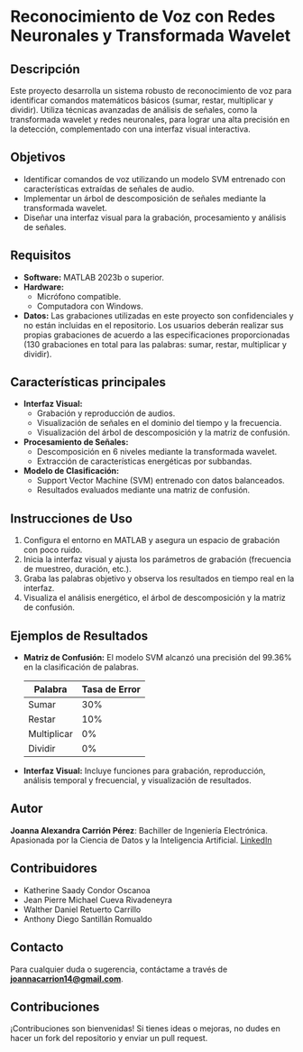 # Reconocimiento de Voz con Redes Neuronales y Transformada Wavelet

## Descripción
Este proyecto desarrolla un sistema robusto de reconocimiento de voz para identificar comandos matemáticos básicos (sumar, restar, multiplicar y dividir). Utiliza técnicas avanzadas de análisis de señales, como la transformada wavelet y redes neuronales, para lograr una alta precisión en la detección, complementado con una interfaz visual interactiva.

## Objetivos
- Identificar comandos de voz utilizando un modelo SVM entrenado con características extraídas de señales de audio.
- Implementar un árbol de descomposición de señales mediante la transformada wavelet.
- Diseñar una interfaz visual para la grabación, procesamiento y análisis de señales.

## Requisitos
- **Software:** MATLAB 2023b o superior.
- **Hardware:**
  - Micrófono compatible.
  - Computadora con Windows.
- **Datos:** Las grabaciones utilizadas en este proyecto son confidenciales y no están incluidas en el repositorio. Los usuarios deberán realizar sus propias grabaciones de acuerdo a las especificaciones proporcionadas (130 grabaciones en total para las palabras: sumar, restar, multiplicar y dividir).

## Características principales
- **Interfaz Visual:**
  - Grabación y reproducción de audios.
  - Visualización de señales en el dominio del tiempo y la frecuencia.
  - Visualización del árbol de descomposición y la matriz de confusión.
- **Procesamiento de Señales:**
  - Descomposición en 6 niveles mediante la transformada wavelet.
  - Extracción de características energéticas por subbandas.
- **Modelo de Clasificación:**
  - Support Vector Machine (SVM) entrenado con datos balanceados.
  - Resultados evaluados mediante una matriz de confusión.

## Instrucciones de Uso
1. Configura el entorno en MATLAB y asegura un espacio de grabación con poco ruido.
2. Inicia la interfaz visual y ajusta los parámetros de grabación (frecuencia de muestreo, duración, etc.).
3. Graba las palabras objetivo y observa los resultados en tiempo real en la interfaz.
4. Visualiza el análisis energético, el árbol de descomposición y la matriz de confusión.

## Ejemplos de Resultados
- **Matriz de Confusión:**
  El modelo SVM alcanzó una precisión del 99.36% en la clasificación de palabras.
  
  | Palabra       | Tasa de Error |
  |---------------|---------------|
  | Sumar         | 30%           |
  | Restar        | 10%           |
  | Multiplicar   | 0%            |
  | Dividir       | 0%            |

- **Interfaz Visual:**
  Incluye funciones para grabación, reproducción, análisis temporal y frecuencial, y visualización de resultados.

## Autor
**Joanna Alexandra Carrión Pérez**: Bachiller de Ingeniería Electrónica. Apasionada por la Ciencia de Datos y la Inteligencia Artificial. [LinkedIn](https://www.linkedin.com/in/joanna-carrion-perez/)

## Contribuidores
- Katherine Saady Condor Oscanoa
- Jean Pierre Michael Cueva Rivadeneyra
- Walther Daniel Retuerto Carrillo
- Anthony Diego Santillán Romualdo

## Contacto
Para cualquier duda o sugerencia, contáctame a través de **joannacarrion14@gmail.com**.

## Contribuciones
¡Contribuciones son bienvenidas! Si tienes ideas o mejoras, no dudes en hacer un fork del repositorio y enviar un pull request.
